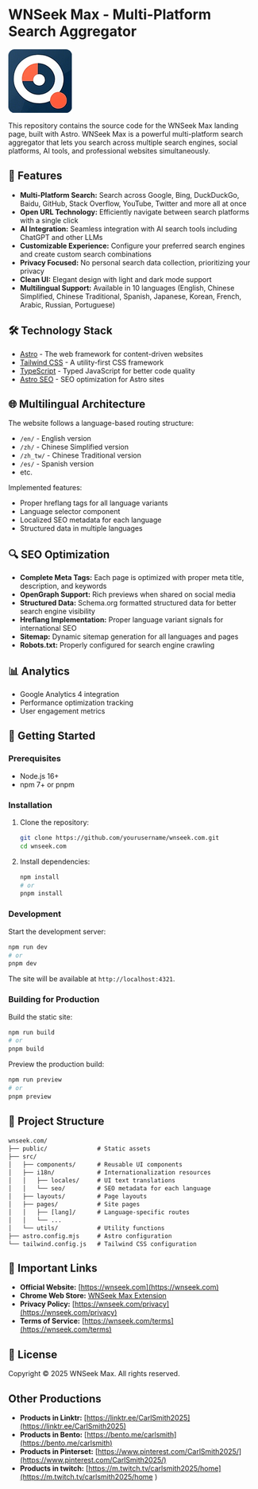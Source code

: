 # WNSeek Max - Multi-Platform Search Aggregator

![WNSeek Max Logo](public/favicon.svg)

This repository contains the source code for the WNSeek Max landing page, built with Astro. WNSeek Max is a powerful multi-platform search aggregator that lets you search across multiple search engines, social platforms, AI tools, and professional websites simultaneously.

## 🌟 Features

* **Multi-Platform Search:** Search across Google, Bing, DuckDuckGo, Baidu, GitHub, Stack Overflow, YouTube, Twitter and more all at once
* **Open URL Technology:** Efficiently navigate between search platforms with a single click
* **AI Integration:** Seamless integration with AI search tools including ChatGPT and other LLMs
* **Customizable Experience:** Configure your preferred search engines and create custom search combinations
* **Privacy Focused:** No personal search data collection, prioritizing your privacy
* **Clean UI:** Elegant design with light and dark mode support
* **Multilingual Support:** Available in 10 languages (English, Chinese Simplified, Chinese Traditional, Spanish, Japanese, Korean, French, Arabic, Russian, Portuguese)

## 🛠️ Technology Stack

* [Astro](https://astro.build/) - The web framework for content-driven websites
* [Tailwind CSS](https://tailwindcss.com/) - A utility-first CSS framework
* [TypeScript](https://www.typescriptlang.org/) - Typed JavaScript for better code quality
* [Astro SEO](https://github.com/jonasmerlin/astro-seo) - SEO optimization for Astro sites

## 🌐 Multilingual Architecture

The website follows a language-based routing structure:
* `/en/` - English version
* `/zh/` - Chinese Simplified version
* `/zh_tw/` - Chinese Traditional version
* `/es/` - Spanish version
* etc.

Implemented features:
* Proper hreflang tags for all language variants
* Language selector component
* Localized SEO metadata for each language
* Structured data in multiple languages

## 🔍 SEO Optimization

* **Complete Meta Tags:** Each page is optimized with proper meta title, description, and keywords
* **OpenGraph Support:** Rich previews when shared on social media
* **Structured Data:** Schema.org formatted structured data for better search engine visibility
* **Hreflang Implementation:** Proper language variant signals for international SEO
* **Sitemap:** Dynamic sitemap generation for all languages and pages
* **Robots.txt:** Properly configured for search engine crawling

## 📊 Analytics

* Google Analytics 4 integration
* Performance optimization tracking
* User engagement metrics

## 🚀 Getting Started

### Prerequisites

* Node.js 16+
* npm 7+ or pnpm

### Installation

1. Clone the repository:
   ```bash
   git clone https://github.com/yourusername/wnseek.com.git
   cd wnseek.com
   ```

2. Install dependencies:
   ```bash
   npm install
   # or
   pnpm install
   ```

### Development

Start the development server:

```bash
npm run dev
# or
pnpm dev
```

The site will be available at `http://localhost:4321`.

### Building for Production

Build the static site:

```bash
npm run build
# or
pnpm build
```

Preview the production build:

```bash
npm run preview
# or
pnpm preview
```

## 📂 Project Structure

```
wnseek.com/
├── public/              # Static assets
├── src/
│   ├── components/      # Reusable UI components
│   ├── i18n/            # Internationalization resources
│   │   ├── locales/     # UI text translations
│   │   └── seo/         # SEO metadata for each language
│   ├── layouts/         # Page layouts
│   ├── pages/           # Site pages
│   │   ├── [lang]/      # Language-specific routes
│   │   └── ...
│   └── utils/           # Utility functions
├── astro.config.mjs     # Astro configuration
└── tailwind.config.js   # Tailwind CSS configuration
```

## 🔗 Important Links

* **Official Website:** [https://wnseek.com](https://wnseek.com)
* **Chrome Web Store:** [WNSeek Max Extension](https://chromewebstore.google.com/detail/wnseek-max/idnggfmcbibblkcobnobnjgameidlhhl)
* **Privacy Policy:** [https://wnseek.com/privacy](https://wnseek.com/privacy)
* **Terms of Service:** [https://wnseek.com/terms](https://wnseek.com/terms)

## 📜 License

Copyright © 2025 WNSeek Max. All rights reserved.

## Other Productions

* **Products in Linktr:** [https://linktr.ee/CarlSmith2025](https://linktr.ee/CarlSmith2025)
* **Products in Bento:** [https://bento.me/carlsmith](https://bento.me/carlsmith)
* **Products in Pinterset:** [https://www.pinterest.com/CarlSmith2025/](https://www.pinterest.com/CarlSmith2025/)
* **Products in twitch:** [https://m.twitch.tv/carlsmith2025/home](https://m.twitch.tv/carlsmith2025/home
)
